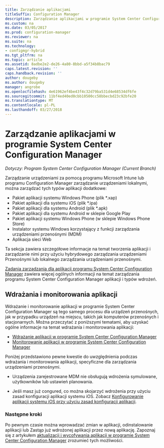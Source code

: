 ```yaml
---
title: Zarządzanie aplikacjami
titleSuffix: Configuration Manager
description: Zarządzanie aplikacjami w programie System Center Configuration Manager.
ms.custom: na
ms.date: 03/05/2017
ms.prod: configuration-manager
ms.reviewer: na
ms.suite: na
ms.technology:
- configmgr-hybrid
ms.tgt_pltfrm: na
ms.topic: article
ms.assetid: 8adbe2e2-de26-4a80-8bbd-a5f34b8bac79
caps.latest.revision: ''
caps.handback.revision: ''
author: dougeby
ms.author: dougeby
manager: angrobe
ms.openlocfilehash: 4e61962ef4be43f4c32d79ba531d4e68534df6fe
ms.sourcegitcommit: 11bf4ed40ed0cbb10500cc58bbecbd23c92bfe20
ms.translationtype: MT
ms.contentlocale: pl-PL
ms.lasthandoff: 03/27/2018
---
```

# <a name="manage-applications-in-system-center-configuration-manager"></a>Zarządzanie aplikacjami w programie System Center Configuration Manager

*Dotyczy: Program System Center Configuration Manager (Current Branch)*

Zarządzanie urządzeniami za pomocą programu Microsoft Intune lub programu Configuration Manager zarządzanie urządzeniami lokalnymi, można zarządzać tych typów aplikacji dodatkowe:
- Pakiet aplikacji systemu Windows Phone (plik *.xap)
- Pakiet aplikacji dla systemu iOS (plik *.ipa)
- Pakiet aplikacji dla systemu Android (plik *.apk)
- Pakiet aplikacji dla systemu Android w sklepie Google Play
- Pakiet aplikacji systemu Windows Phone (w sklepie Windows Phone Store)
- Instalator systemu Windows korzystający z funkcji zarządzania urządzeniami przenośnymi (MDM)
- Aplikacja sieci Web

Ta sekcja zawiera szczegółowe informacje na temat tworzenia aplikacji i zarządzanie nimi przy użyciu hybrydowego zarządzania urządzeniami Przenośnymi lub lokalnego zarządzania urządzeniami przenośnymi.

[Zadania zarządzania dla aplikacji programu System Center Configuration Manager](../../apps/deploy-use/management-tasks-applications.md) zawiera więcej ogólnych informacji na temat zarządzania programu System Center Configuration Manager aplikacji i typów wdrożeń.

## <a name="deploying-and-monitoring-apps"></a>Wdrażania i monitorowania aplikacji

Wdrażanie i monitorowanie aplikacji w programie System Center Configuration Manager są tego samego procesu dla urządzeń przenośnych, jak w przypadku urządzeń na miejscu, takich jak komputerów przenośnych i stacjonarnych. Można przeczytać z poniższymi tematami, aby uzyskać ogólne informacje na temat wdrażania i monitorowania aplikacji:

- [Wdrażanie aplikacji w programie System Center Configuration Manager](../../apps/deploy-use/deploy-applications.md)
- [Monitorowanie aplikacji w programie System Center Configuration Manager](../../apps/deploy-use/monitor-applications-from-the-console.md)

Poniżej przedstawiono pewne kwestie do uwzględnienia podczas wdrażania i monitorowania aplikacji, specyficzne dla zarządzania urządzeniami przenośnymi.

- Urządzenia zarejestrowane MDM nie obsługują wdrożenia symulowane, użytkowników lub ustawień planowania.

- Jeśli masz już congured, co można skojarzyć wdrożenia przy użyciu zasad konfiguracji aplikacji systemu iOS. Zobacz [Konfigurowanie aplikacji systemu iOS przy użyciu zasad konfiguracji aplikacji](configure-ios-apps-with-app-configuration-policies.md).

### <a name="next-steps"></a>Następne kroki

Po pewnym czasie można wprowadzać zmian w aplikacji, odinstalowanie aplikacji lub Zastąp już wdrożonej aplikacji przez nową aplikację. Zapoznaj się z artykułem [aktualizacji i wycofywania aplikacji w programie System Center Configuration Manager](../../apps/deploy-use/update-and-retire-applications.md) zrozumieć tych możliwości.
